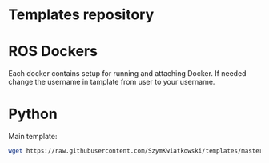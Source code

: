 # Templates repository

# ROS Dockers
Each docker contains setup for running and attaching Docker. If needed change the username in tamplate from user to your username.

# Python
Main template:
```bash
wget https://raw.githubusercontent.com/SzymKwiatkowski/templates/master/python/python_main_template.py
```